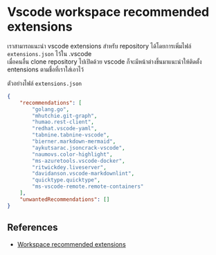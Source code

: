 # Vscode workspace recommended extensions

เราสามารถแนะนำ vscode extensions สำหรับ repository ได้โดยการเพิ่มไฟล์ `extensions.json` ไว้ใน .vscode  
เมื่อคนอื่น clone repository ไปเปิดด้วย vscode ก็จะมีหน้าต่างขึ้นมาแนะนำให้ติดตั้ง entensions ตามชื่อที่เราใส่เอาไว้

ตัวอย่างไฟล์ `extensions.json`

``` json
{
    "recommendations": [
        "golang.go", 
        "mhutchie.git-graph",
        "humao.rest-client", 
        "redhat.vscode-yaml", 
        "tabnine.tabnine-vscode", 
        "bierner.markdown-mermaid",
        "aykutsarac.jsoncrack-vscode", 
        "naumovs.color-highlight", 
        "ms-azuretools.vscode-docker",
        "ritwickdey.liveserver", 
        "davidanson.vscode-markdownlint", 
        "quicktype.quicktype",
        "ms-vscode-remote.remote-containers"
    ],
    "unwantedRecommendations": []
}
```

## References

- [Workspace recommended extensions](https://code.visualstudio.com/docs/editor/extension-marketplace#_workspace-recommended-extensions)
